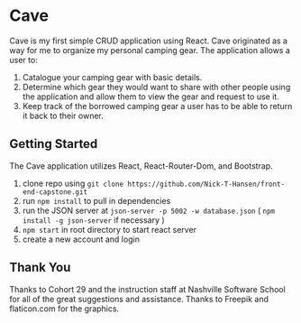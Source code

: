 
# Cave
Cave is my first simple CRUD application using React. Cave originated as a way for me to organize my personal camping gear. The application allows a user to:
1. Catalogue your camping gear with basic details.
2. Determine which gear they would want to share with other people using the application and allow them to view the gear and request to use it.
3. Keep track of the borrowed camping gear a user has to be able to return it back to their owner.

## Getting Started
The Cave application utilizes React, React-Router-Dom, and Bootstrap.
1. clone repo using `git clone https://github.com/Nick-T-Hansen/front-end-capstone.git`
1. run `npm install` to pull in dependencies
1. run the JSON server at `json-server -p 5002 -w database.json` ( `npm install -g json-server` if necessary )
5. `npm start` in root directory to start react server
6. create a new account and login

## Thank You
Thanks to Cohort 29 and the instruction staff at Nashville Software School for all of the great suggestions and assistance.
Thanks to Freepik and flaticon.com for the graphics.